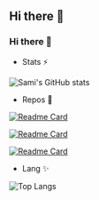 ## Hi there 👋
### Hi there 👋

- Stats ⚡

![Sami's GitHub stats](https://github-readme-stats.vercel.app/api?username=dixse-pt&bg_color=30,e96443,904e95&title_color=fff&text_color=fff&show_icons=true&icon_color=ffff)

- Repos 🔭

[![Readme Card](https://github-readme-stats.vercel.app/api/pin/?username=sokube&repo=aws-eks&show_owner=true&theme=cobalt)](https://github.com/sokube/aws-eks)

[![Readme Card](https://github-readme-stats.vercel.app/api/pin/?username=dixse-pt&repo=gitops-training&show_owner=true&theme=synthwave)](https://github.com/dixse-pt/gitops-training)

[![Readme Card](https://github-readme-stats.vercel.app/api/pin/?username=dixse-pt&repo=devsecops-phonebook&show_owner=true&theme=gruvbox)](https://github.com/dixse-pt/devsecops-phonebook)

- Lang ✨

![Top Langs](https://github-readme-stats.vercel.app/api/top-langs/?username=dixse-pt&langs_count=10&theme=tokyonight)




<!--
**dixse-pt/dixse-pt** is a ✨ _special_ ✨ repository because its `README.md` (this file) appears on your GitHub profile.

Here are some ideas to get you started:

- 🔭 I’m currently working on ...
- 🌱 I’m currently learning ...
- 👯 I’m looking to collaborate on ...
- 🤔 I’m looking for help with ...
- 💬 Ask me about ...
- 📫 How to reach me: ...
- 😄 Pronouns: ...
- ⚡ Fun fact: ...
-->
